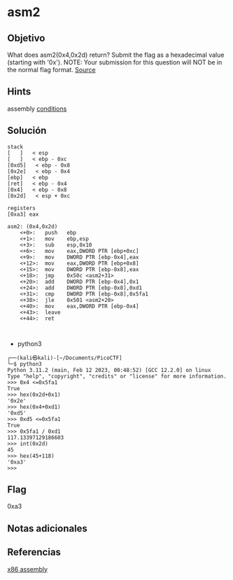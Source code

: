 # asm2

## Objetivo

What does asm2(0x4,0x2d) return? Submit the flag as a hexadecimal value (starting with '0x'). NOTE: Your submission for this question will NOT be in the normal flag format. [Source](https://jupiter.challenges.picoctf.org/static/ceac75672637589213b952abe32c84b3/test.S)

## Hints

assembly [conditions](https://www.tutorialspoint.com/assembly_programming/assembly_conditions.htm)

## Solución

``` 
stack 
[   ]   < esp
[   ]   < ebp - 0xc
[0xd5]   < ebp - 0x8
[0x2e]   < ebp - 0x4
[ebp]   < ebp 
[ret]   < ebp - 0x4 
[0x4]   < ebp - 0x8
[0x2d]   < esp + 0xc
 
registers 
[0xa3] eax

asm2: (0x4,0x2d) 
	<+0>:	push   ebp
	<+1>:	mov    ebp,esp
	<+3>:	sub    esp,0x10
	<+6>:	mov    eax,DWORD PTR [ebp+0xc]
	<+9>:	mov    DWORD PTR [ebp-0x4],eax
	<+12>:	mov    eax,DWORD PTR [ebp+0x8]
	<+15>:	mov    DWORD PTR [ebp-0x8],eax
	<+18>:	jmp    0x50c <asm2+31>
	<+20>:	add    DWORD PTR [ebp-0x4],0x1
	<+24>:	add    DWORD PTR [ebp-0x8],0xd1
	<+31>:	cmp    DWORD PTR [ebp-0x8],0x5fa1
	<+38>:	jle    0x501 <asm2+20>
	<+40>:	mov    eax,DWORD PTR [ebp-0x4]
	<+43>:	leave  
	<+44>:	ret    



``` 

- python3
``` 
┌──(kali㉿kali)-[~/Documents/PicoCTF]
└─$ python3 
Python 3.11.2 (main, Feb 12 2023, 00:48:52) [GCC 12.2.0] on linux
Type "help", "copyright", "credits" or "license" for more information.
>>> 0x4 <=0x5fa1
True
>>> hex(0x2d+0x1)
'0x2e'
>>> hex(0x4+0xd1)
'0xd5'
>>> 0xd5 <=0x5fa1
True
>>> 0x5fa1 / 0xd1
117.13397129186603
>>> int(0x2d)
45
>>> hex(45+118)
'0xa3'
>>> 
```

## Flag

0xa3

## Notas adicionales


## Referencias

[x86 assembly](https://www.cs.virginia.edu/~evans/cs216/guides/x86.html)